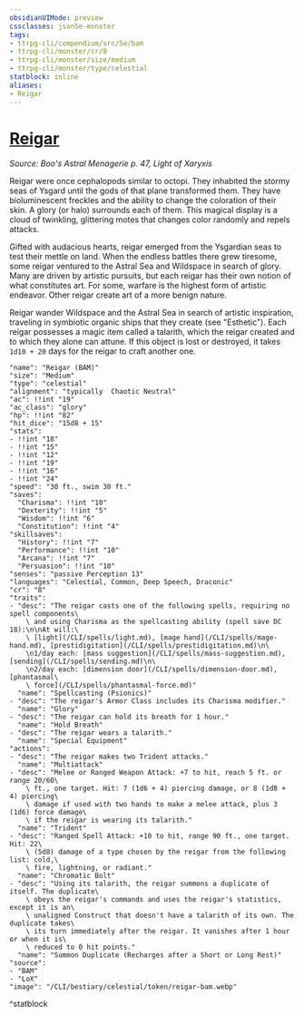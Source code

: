 ```yaml
---
obsidianUIMode: preview
cssclasses: json5e-monster
tags:
- ttrpg-cli/compendium/src/5e/bam
- ttrpg-cli/monster/cr/8
- ttrpg-cli/monster/size/medium
- ttrpg-cli/monster/type/celestial
statblock: inline
aliases:
- Reigar
---
```

# [Reigar](CLI/bestiary/celestial/reigar-bam.md)
*Source: Boo's Astral Menagerie p. 47, Light of Xaryxis*  

Reigar were once cephalopods similar to octopi. They inhabited the stormy seas of Ysgard until the gods of that plane transformed them. They have bioluminescent freckles and the ability to change the coloration of their skin. A glory (or halo) surrounds each of them. This magical display is a cloud of twinkling, glittering motes that changes color randomly and repels attacks.

Gifted with audacious hearts, reigar emerged from the Ysgardian seas to test their mettle on land. When the endless battles there grew tiresome, some reigar ventured to the Astral Sea and Wildspace in search of glory. Many are driven by artistic pursuits, but each reigar has their own notion of what constitutes art. For some, warfare is the highest form of artistic endeavor. Other reigar create art of a more benign nature.

Reigar wander Wildspace and the Astral Sea in search of artistic inspiration, traveling in symbiotic organic ships that they create (see "Esthetic"). Each reigar possesses a magic item called a talarith, which the reigar created and to which they alone can attune. If this object is lost or destroyed, it takes `1d10 + 20` days for the reigar to craft another one.

```statblock
"name": "Reigar (BAM)"
"size": "Medium"
"type": "celestial"
"alignment": "typically  Chaotic Neutral"
"ac": !!int "19"
"ac_class": "glory"
"hp": !!int "82"
"hit_dice": "15d8 + 15"
"stats":
- !!int "18"
- !!int "15"
- !!int "12"
- !!int "19"
- !!int "16"
- !!int "24"
"speed": "30 ft., swim 30 ft."
"saves":
  "Charisma": !!int "10"
  "Dexterity": !!int "5"
  "Wisdom": !!int "6"
  "Constitution": !!int "4"
"skillsaves":
  "History": !!int "7"
  "Performance": !!int "10"
  "Arcana": !!int "7"
  "Persuasion": !!int "10"
"senses": "passive Perception 13"
"languages": "Celestial, Common, Deep Speech, Draconic"
"cr": "8"
"traits":
- "desc": "The reigar casts one of the following spells, requiring no spell components\
    \ and using Charisma as the spellcasting ability (spell save DC 18):\n\nAt will:\
    \ [light](/CLI/spells/light.md), [mage hand](/CLI/spells/mage-hand.md), [prestidigitation](/CLI/spells/prestidigitation.md)\n\
    \n1/day each: [mass suggestion](/CLI/spells/mass-suggestion.md), [sending](/CLI/spells/sending.md)\n\
    \n2/day each: [dimension door](/CLI/spells/dimension-door.md), [phantasmal\
    \ force](/CLI/spells/phantasmal-force.md)"
  "name": "Spellcasting (Psionics)"
- "desc": "The reigar's Armor Class includes its Charisma modifier."
  "name": "Glory"
- "desc": "The reigar can hold its breath for 1 hour."
  "name": "Hold Breath"
- "desc": "The reigar wears a talarith."
  "name": "Special Equipment"
"actions":
- "desc": "The reigar makes two Trident attacks."
  "name": "Multiattack"
- "desc": "Melee or Ranged Weapon Attack: +7 to hit, reach 5 ft. or range 20/60\
    \ ft., one target. Hit: 7 (1d6 + 4) piercing damage, or 8 (1d8 + 4) piercing\
    \ damage if used with two hands to make a melee attack, plus 3 (1d6) force damage\
    \ if the reigar is wearing its talarith."
  "name": "Trident"
- "desc": "Ranged Spell Attack: +10 to hit, range 90 ft., one target. Hit: 22\
    \ (5d8) damage of a type chosen by the reigar from the following list: cold,\
    \ fire, lightning, or radiant."
  "name": "Chromatic Bolt"
- "desc": "Using its talarith, the reigar summons a duplicate of itself. The duplicate\
    \ obeys the reigar's commands and uses the reigar's statistics, except it is an\
    \ unaligned Construct that doesn't have a talarith of its own. The duplicate takes\
    \ its turn immediately after the reigar. It vanishes after 1 hour or when it is\
    \ reduced to 0 hit points."
  "name": "Summon Duplicate (Recharges after a Short or Long Rest)"
"source":
- "BAM"
- "LoX"
"image": "/CLI/bestiary/celestial/token/reigar-bam.webp"
```
^statblock